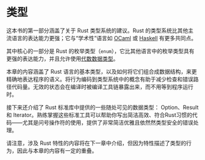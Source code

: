 # 类型

这本书的第一部分涵盖了关于 Rust 类型系统的建议。Rust 的类型系统比其他主流语言的表达能力更强；它与“学术性”语言如 [OCaml] 或 [Haskell] 有更多共同点。

其中核心的一部分是 Rust 的枚举类型（`enum`），它比其他语言中的枚举类型具有更强的表达能力，并且允许使用[代数数据类型]。

本章的内容涵盖了 Rust 语言的基本类型，以及如何将它们组合成数据结构，来更精确地表达程序的语义。将行为编码到类型系统中的概念有助于减少检查和错误路径代码量。无效的状态会在编译时被编译工具链暴露出来，而不用等到程序运行时。

接下来还介绍了 Rust 标准库中提供的一些随处可见的数据类型： Option、Result 和 Iterator。熟练掌握这些标准工具可以帮助你写出简洁高效、符合Rust习惯的代码——尤其是问号操作符的使用，提供了非常简洁优雅且依然然类型安全的错误处理。

请注意，涉及 Rust 特性的内容将在下一章中介绍，但因为特性描述了类型的行为，因此与本章的内容有一定的重叠。

[OCaml]: https://ocaml.org/
[Haskell]: https://www.haskell.org/
[代数数据类型]: https://en.wikipedia.org/wiki/Algebraic_data_type
